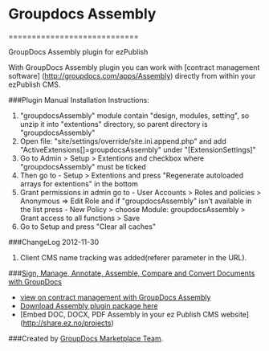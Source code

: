 # Groupdocs Assembly
============================

GroupDocs Assembly plugin for ezPublish

With GroupDocs Assembly plugin you can work with [contract management software] (http://groupdocs.com/apps/Assembly) directly from within your ezPublish CMS.

###Plugin Manual Installation Instructions:
1. "groupdocsAssembly" module contain "design, modules, setting", so unzip it into "extentions" directory, so parent directory is "groupdocsAssembly"
2. Open file: "site/settings/override/site.ini.append.php" and add "ActiveExtensions[]=groupdocsAssembly" under "[ExtensionSettings]"
3. Go to Admin > Setup > Extentions and checkbox where "groupdocsAssembly" must be ticked
4. Then go to - Setup > Extentions and press "Regenerate autoloaded arrays for extentions" in the bottom
5. Grant permissions in admin go to - User Accounts > Roles and policies > Anonymous => Edit Role and if "groupdocsAssembly" isn't available in the list press - New Policy > choose Module: groupdocsAssembly > Grant access to all functions > Save
6. Go to Setup and press "Clear all caches"

###ChangeLog
2012-11-30
1.  Client CMS name tracking was added(referer parameter in the URL).

###[Sign, Manage, Annotate, Assemble, Compare and Convert Documents with GroupDocs](http://groupdocs.com)
* [view on contract management with GroupDocs Assembly](http://groupdocs.com/apps/assembly)
* [Download Assembly plugin package here](https://github.com/groupdocs/ez-assembly)
* [Embed DOC, DOCX, PDF Assembly in your ez Publish CMS website] (http://share.ez.no/projects)

###Created by [GroupDocs Marketplace Team](http://groupdocs.com/marketplace/).
